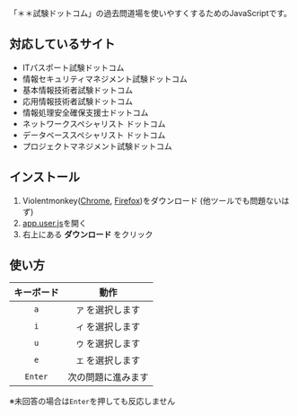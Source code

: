 「＊＊試験ドットコム」の過去問道場を使いやすくするためのJavaScriptです。


## 対応しているサイト
- ITパスポート試験ドットコム
- 情報セキュリティマネジメント試験ドットコム
- 基本情報技術者試験ドットコム
- 応用情報技術者試験ドットコム
- 情報処理安全確保支援士ドットコム
- ネットワークスペシャリスト ドットコム
- データベーススペシャリスト ドットコム
- プロジェクトマネジメント試験ドットコム


## インストール
1. Violentmonkey([Chrome][violentmonkey-chrome], [Firefox][violentmonkey-firefox])をダウンロード (他ツールでも問題ないはず)
2. [app.user.js][app.user.js]を開く
3. 右上にある **ダウンロード** をクリック


## 使い方
| キーボード | 動作 |
| :-: | :-: |
| `a` | `ア` を選択します |
| `i` | `イ` を選択します |
| `u` | `ウ` を選択します |
| `e` | `エ` を選択します |
| `Enter` | 次の問題に進みます |

※未回答の場合は`Enter`を押しても反応しません


<!-- links -->
[violentmonkey-chrome]: https://chrome.google.com/webstore/detail/violentmonkey/jinjaccalgkegednnccohejagnlnfdag
[violentmonkey-firefox]: https://addons.mozilla.org/ja/firefox/addon/violentmonkey/
[app.user.js]: https://github.com/ozelotjp/dotcom-js/raw/master/app.user.js
